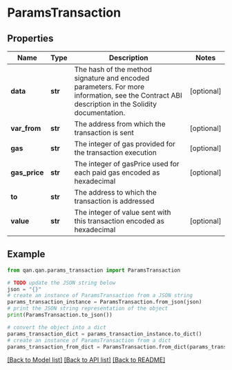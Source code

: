 # ParamsTransaction


## Properties

Name | Type | Description | Notes
------------ | ------------- | ------------- | -------------
**data** | **str** | The hash of the method signature and encoded parameters. For more information, see the Contract ABI description in the Solidity documentation. | [optional] 
**var_from** | **str** | The address from which the transaction is sent | [optional] 
**gas** | **str** | The integer of gas provided for the transaction execution | [optional] 
**gas_price** | **str** | The integer of gasPrice used for each paid gas encoded as hexadecimal | [optional] 
**to** | **str** | The address to which the transaction is addressed | 
**value** | **str** | The integer of value sent with this transaction encoded as hexadecimal | [optional] 

## Example

```python
from qan.qan.params_transaction import ParamsTransaction

# TODO update the JSON string below
json = "{}"
# create an instance of ParamsTransaction from a JSON string
params_transaction_instance = ParamsTransaction.from_json(json)
# print the JSON string representation of the object
print(ParamsTransaction.to_json())

# convert the object into a dict
params_transaction_dict = params_transaction_instance.to_dict()
# create an instance of ParamsTransaction from a dict
params_transaction_from_dict = ParamsTransaction.from_dict(params_transaction_dict)
```
[[Back to Model list]](../README.md#documentation-for-models) [[Back to API list]](../README.md#documentation-for-api-endpoints) [[Back to README]](../README.md)


